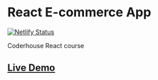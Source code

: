 # React E-commerce App 
[![Netlify Status](https://api.netlify.com/api/v1/badges/4723b569-f3cd-4ace-8e16-3968d7b026cd/deploy-status)](https://app.netlify.com/sites/coder-libre-mercado/deploys)

Coderhouse React course

## [Live Demo](https://coder-libre-mercado.netlify.app/)
